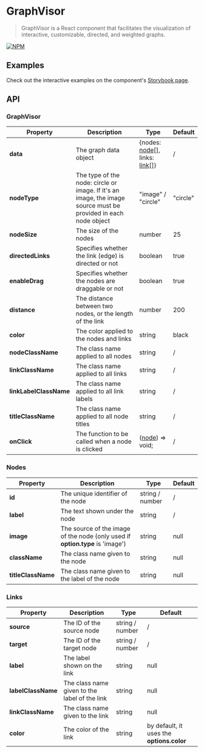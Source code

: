 # GraphVisor

> GraphVisor is a React component that facilitates the visualization of interactive, customizable, directed, and weighted graphs.


[![NPM](https://img.shields.io/npm/v/react-graph-visualizer.svg)](https://www.npmjs.com/package/graphvisor)

## Examples
Check out the interactive examples on the component's [Storybook page](https://graphvisor.storybook.nadir-tellai.com). 

## API

### GraphVisor

| Property | Description | Type | Default |
| --- | --- | --- |--- |
| **data** | The graph data object | {nodes: [node](#Nodes)[], links: [link](#Links)[]} |/|
| **nodeType** | The type of the node: circle or image. If it's an image, the image source must be provided in each node object | "image" / "circle" | "circle" |
| **nodeSize** | The size of the nodes | number | 25 |
| **directedLinks** | Specifies whether the link (edge) is directed or not | boolean | true |
| **enableDrag** | Specifies whether the nodes are draggable or not | boolean | true |
| **distance** | The distance between two nodes, or the length of the link | number | 200 |
| **color** | The color applied to the nodes and links | string | black |
| **nodeClassName** | The class name applied to all nodes | string | / |
| **linkClassName** | The class name applied to all links | string | / |
| **linkLabelClassName** | The class name applied to all link labels | string | / |
| **titleClassName** | The class name applied to all node titles | string | / |
| **onClick** | The function to be called when a node is clicked | ([node](#Nodes)) => void; | / |

### Nodes

| Property | Description | Type | Default |
| --- | --- | --- | --- |
| **id** | The unique identifier of the node | string / number | / |
| **label** | The text shown under the node | string | / |
| **image** | The source of the image of the node (only used if **option.type** is 'image') | string | null |
| **className** | The class name given to the node | string | null |
| **titleClassName** | The class name given to the label of the node | string | null |

### Links

| Property | Description | Type | Default |
| --- | --- | --- | --- |
| **source** | The ID of the source node | string / number | / |
| **target** | The ID of the target node | string / number | / |
| **label** | The label shown on the link | string | null |
| **labelClassName** | The class name given to the label of the link | string | null |
| **linkClassName** | The class name given to the link | string | null |
| **color** | The color of the link | string | by default, it uses the **options.color** |


